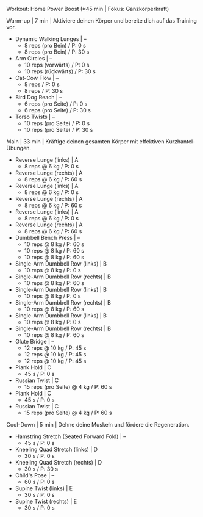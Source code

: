 Workout: Home Power Boost (≈45 min | Fokus: Ganzkörperkraft)

Warm-up | 7 min | Aktiviere deinen Körper und bereite dich auf das Training vor.
- Dynamic Walking Lunges | –
    - 8 reps (pro Bein) / P: 0 s
    - 8 reps (pro Bein) / P: 30 s
- Arm Circles | –
    - 10 reps (vorwärts) / P: 0 s
    - 10 reps (rückwärts) / P: 30 s
- Cat-Cow Flow | –
    - 8 reps / P: 0 s
    - 8 reps / P: 30 s
- Bird Dog Reach | –
    - 6 reps (pro Seite) / P: 0 s
    - 6 reps (pro Seite) / P: 30 s
- Torso Twists | –
    - 10 reps (pro Seite) / P: 0 s
    - 10 reps (pro Seite) / P: 30 s

Main | 33 min | Kräftige deinen gesamten Körper mit effektiven Kurzhantel-Übungen.
- Reverse Lunge (links) | A
    - 8 reps @ 6 kg / P: 0 s
- Reverse Lunge (rechts) | A
    - 8 reps @ 6 kg / P: 60 s
- Reverse Lunge (links) | A
    - 8 reps @ 6 kg / P: 0 s
- Reverse Lunge (rechts) | A
    - 8 reps @ 6 kg / P: 60 s
- Reverse Lunge (links) | A
    - 8 reps @ 6 kg / P: 0 s
- Reverse Lunge (rechts) | A
    - 8 reps @ 6 kg / P: 60 s
- Dumbbell Bench Press | –
    - 10 reps @ 8 kg / P: 60 s
    - 10 reps @ 8 kg / P: 60 s
    - 10 reps @ 8 kg / P: 60 s
- Single-Arm Dumbbell Row (links) | B
    - 10 reps @ 8 kg / P: 0 s
- Single-Arm Dumbbell Row (rechts) | B
    - 10 reps @ 8 kg / P: 60 s
- Single-Arm Dumbbell Row (links) | B
    - 10 reps @ 8 kg / P: 0 s
- Single-Arm Dumbbell Row (rechts) | B
    - 10 reps @ 8 kg / P: 60 s
- Single-Arm Dumbbell Row (links) | B
    - 10 reps @ 8 kg / P: 0 s
- Single-Arm Dumbbell Row (rechts) | B
    - 10 reps @ 8 kg / P: 60 s
- Glute Bridge | –
    - 12 reps @ 10 kg / P: 45 s
    - 12 reps @ 10 kg / P: 45 s
    - 12 reps @ 10 kg / P: 45 s
- Plank Hold | C
    - 45 s / P: 0 s
- Russian Twist | C
    - 15 reps (pro Seite) @ 4 kg / P: 60 s
- Plank Hold | C
    - 45 s / P: 0 s
- Russian Twist | C
    - 15 reps (pro Seite) @ 4 kg / P: 60 s

Cool-Down | 5 min | Dehne deine Muskeln und fördere die Regeneration.
- Hamstring Stretch (Seated Forward Fold) | –
    - 45 s / P: 0 s
- Kneeling Quad Stretch (links) | D
    - 30 s / P: 0 s
- Kneeling Quad Stretch (rechts) | D
    - 30 s / P: 30 s
- Child's Pose | –
    - 60 s / P: 0 s
- Supine Twist (links) | E
    - 30 s / P: 0 s
- Supine Twist (rechts) | E
    - 30 s / P: 0 s